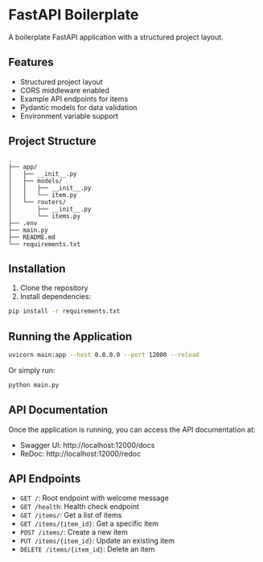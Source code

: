 # FastAPI Boilerplate

A boilerplate FastAPI application with a structured project layout.

## Features

- Structured project layout
- CORS middleware enabled
- Example API endpoints for items
- Pydantic models for data validation
- Environment variable support

## Project Structure

```
.
├── app/
│   ├── __init__.py
│   ├── models/
│   │   ├── __init__.py
│   │   └── item.py
│   └── routers/
│       ├── __init__.py
│       └── items.py
├── .env
├── main.py
├── README.md
└── requirements.txt
```

## Installation

1. Clone the repository
2. Install dependencies:

```bash
pip install -r requirements.txt
```

## Running the Application

```bash
uvicorn main:app --host 0.0.0.0 --port 12000 --reload
```

Or simply run:

```bash
python main.py
```

## API Documentation

Once the application is running, you can access the API documentation at:

- Swagger UI: http://localhost:12000/docs
- ReDoc: http://localhost:12000/redoc

## API Endpoints

- `GET /`: Root endpoint with welcome message
- `GET /health`: Health check endpoint
- `GET /items/`: Get a list of items
- `GET /items/{item_id}`: Get a specific item
- `POST /items/`: Create a new item
- `PUT /items/{item_id}`: Update an existing item
- `DELETE /items/{item_id}`: Delete an item
